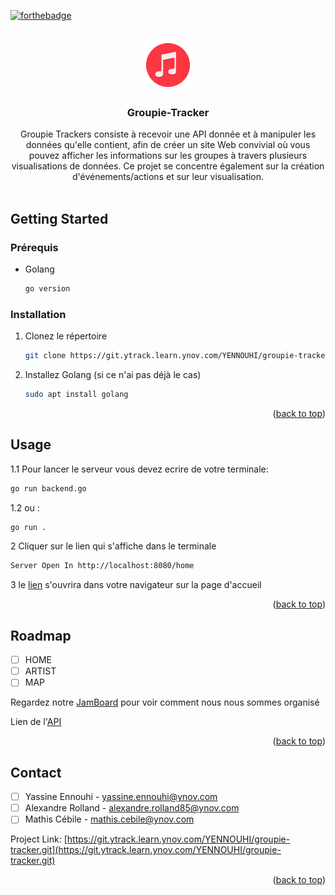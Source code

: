 [![forthebadge](https://forthebadge.com/images/badges/made-with-go.svg)][contributors-url]

<!-- PROJECT LOGO -->
<br />
<div align="center">
  <a href="https://git.ytrack.learn.ynov.com/YENNOUHI/groupie-tracker">
    <img src="./static/img/logo.png" alt="Logo" width="80" height="80">
  </a>

<h3 align="center">Groupie-Tracker</h3>

  <p align="center">
    Groupie Trackers consiste à recevoir une API donnée et à manipuler les données qu'elle contient, afin de créer un site Web convivial où vous pouvez afficher les informations sur les groupes à travers plusieurs visualisations de données. Ce projet se concentre également sur la création d'événements/actions et sur leur visualisation.
    <br />
    <br /> 
  </p>
</div>

<!-- GETTING STARTED -->
## Getting Started

### Prérequis

* Golang
  ```sh
  go version
  ```

### Installation

1. Clonez le répertoire
   ```sh
   git clone https://git.ytrack.learn.ynov.com/YENNOUHI/groupie-tracker.git
   ```
2. Installez Golang (si ce n'ai pas déjà le cas)
   ```sh
   sudo apt install golang
   ```


<p align="right">(<a href="#top">back to top</a>)</p>



<!-- USAGE EXAMPLES -->
## Usage

1.1 Pour lancer le serveur vous devez ecrire de votre terminale:
```sh
go run backend.go
```
1.2 ou :
```sh
go run .
```
2 Cliquer sur le lien qui s'affiche dans le terminale
```sh
Server Open In http://localhost:8080/home
```
3 le [lien](http://localhost:8080/home) s'ouvrira dans votre navigateur sur la page d'accueil

<p align="right">(<a href="#top">back to top</a>)</p>



<!-- ROADMAP -->
## Roadmap

- [ ] HOME
- [ ] ARTIST
- [ ] MAP

Regardez notre [JamBoard](https://jamboard.google.com/d/1jU73aVwm4rNw5_GPL22fErTuJzbE6COGu4fxu_CPicY/edit?usp=sharing) pour voir comment nous nous sommes organisé

Lien de l'[API](https://groupietrackers.herokuapp.com/api)

<p align="right">(<a href="#top">back to top</a>)</p>



<!-- CONTRIBUTING 
## Contribution

Contributions are what make the open source community such an amazing place to learn, inspire, and create. Any contributions you make are **greatly appreciated**.

If you have a suggestion that would make this better, please fork the repo and create a pull request. You can also simply open an issue with the tag "enhancement".
Don't forget to give the project a star! Thanks again!

1. Fork the Project
2. Create your Feature Branch (`git checkout -b feature/AmazingFeature`)
3. Commit your Changes (`git commit -m 'Add some AmazingFeature'`)
4. Push to the Branch (`git push origin feature/AmazingFeature`)
5. Open a Pull Request

<p align="right">(<a href="#top">back to top</a>)</p>-->



<!-- LICENSE
## License

Distributed under the MIT License. See `LICENSE.txt` for more information.

<p align="right">(<a href="#top">back to top</a>)</p> -->



<!-- CONTACT -->
## Contact

- [ ] Yassine Ennouhi - yassine.ennouhi@ynov.com
- [ ] Alexandre Rolland - alexandre.rolland85@ynov.com
- [ ] Mathis Cébile - mathis.cebile@ynov.com

Project Link: [https://git.ytrack.learn.ynov.com/YENNOUHI/groupie-tracker.git](https://git.ytrack.learn.ynov.com/YENNOUHI/groupie-tracker.git)

<p align="right">(<a href="#top">back to top</a>)</p>



<!-- ACKNOWLEDGMENTS 
## Acknowledgments

* []()
* []()
* []()

<p align="right">(<a href="#top">back to top</a>)</p>-->



<!-- MARKDOWN LINKS & IMAGES -->
<!-- https://www.markdownguide.org/basic-syntax/#reference-style-links -->
[contributors-shield]: https://img.shields.io/github/contributors/github_username/repo_name.svg?style=for-the-badge
[contributors-url]: https://go.dev/
[forks-shield]: https://img.shields.io/github/forks/github_username/repo_name.svg?style=for-the-badge
[forks-url]: https://github.com/github_username/repo_name/network/members
[stars-shield]: https://img.shields.io/github/stars/github_username/repo_name.svg?style=for-the-badge
[stars-url]: https://github.com/github_username/repo_name/stargazers
[issues-shield]: https://img.shields.io/github/issues/github_username/repo_name.svg?style=for-the-badge
[issues-url]: https://github.com/github_username/repo_name/issues
[license-shield]: https://img.shields.io/github/license/github_username/repo_name.svg?style=for-the-badge
[license-url]: https://github.com/github_username/repo_name/blob/master/LICENSE.txt
[linkedin-shield]: https://img.shields.io/badge/-LinkedIn-black.svg?style=for-the-badge&logo=linkedin&colorB=555
[linkedin-url]: https://linkedin.com/in/linkedin_username
[product-screenshot]: images/screenshot.png